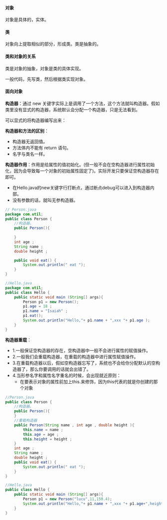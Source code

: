 #### 对象

对象是具体的，实体。

#### 类

对象向上提取相似的部分，形成类。类是抽象的。

#### 类和对象的关系

类是对象的抽象，对象是类的具体实现。

一般代码，先写类，然后根据类实现对象。



#### 面向对象

**构造器**：通过 new 关键字实际上是调用了一个方法，这个方法就叫构造器。假如类里没有显式的构造器，系统默认会分配一个构造器，只是无法看到。

可以显式的将构造器编写出来：

**构造器和方法的区别**：

* 构造器无返回值。
* 方法体内不能有 return 语句。
* 名字与类名一样。

**构造器作用**：作用是给属性的值初始化。(但一般不会在空构造器进行属性初始化，因为会导致每一个对象的初始属性固定了)。实际开发只要保证空构造器存在即可。

* 在Hello.java的new关键字行打断点，通过断点debug可以进入到构造器内部。
* 没有参数的话，就叫无参构造器。

```java
// Person.java
package com.util;
public class Person {
    //构造器。
    public Person(){
	
    }
    int age ;
    String name ;
    double height ;

    public void eat() {
        System.out.println(" eat ");
    }
}

//Hello.java
package com.util;
public class Hello {
    public static void main (String[] args){
        Person p1 = new Person();
        p1.age = 18 ;
        p1.name = "Isaiah" ;
        p1.eat();
        System.out.println("Hello,"+ p1.name + ",xxx "+ p1.age );
    }
}
```

**构造器重载**：

* 1.一般保证空构造器的存在，空构造器中一般不会进行属性的赋值操作。
* 2.一般我们会重载构造器，在重载的构造器中进行属性赋值操作。
* 3.在重载构造器以后，假如空构造器忘写了，系统也不会给你分配默认的空构造器了，那么你要调用的话就会出错了。
* 4.当形参名字和属性名字重名的时候，会出现就近原则：
  * 在要表示对象的属性前加上this.来修饰，因为this代表的就是你创建的那个对象

```JAVA
//Person.java
public class Person {
    //构造器。
    public Person(){
    }
    //重载构造器
    public Person(String name , int age , double height ){
        this.name = name ;
        this.age = age ;
        this.height = height ;
    }
    int age ;
    String name ;
    double height ;
    public void eat() {
        System.out.println(" eat ");
    }
}

//Hello.java
public class Hello {
    public static void main (String[] args){
        Person p1 = new Person("lucu",11,150.4);
        System.out.println("Hello,"+ p1.name + ",xxx "+ p1.age+",height:"+p1.height );
    }
}

```

